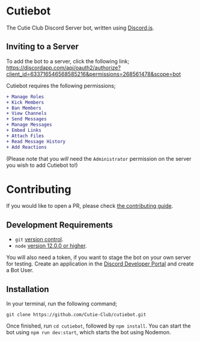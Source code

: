 # Cutiebot

The Cutie Club Discord Server bot, written using [Discord.js](https://discord.js.org/#/).

## Inviting to a Server

To add the bot to a server, click the following link; https://discordapp.com/api/oauth2/authorize?client_id=633716546568585216&permissions=268561478&scope=bot

Cutiebot requires the following permissions;

```diff
+ Manage Roles  
+ Kick Members  
+ Ban Members  
+ View Channels  
+ Send Messages  
+ Manage Messages  
+ Embed Links  
+ Attach Files  
+ Read Message History  
+ Add Reactions
```

(Please note that you *will* need the `Administrator` permission on the server you wish to add Cutiebot to!)

# Contributing

If you would like to open a PR, please check [the contributing guide](https://github.com/Cutie-Club/cutiebot/blob/master/CONTRIBUTING.md).

## Development Requirements

- `git` [version control](https://git-scm.com/).
- `node` [version 12.0.0 or higher](https://nodejs.org).

You will also need a token, if you want to stage the bot on your own server for testing. Create an application in the [Discord Developer Portal](https://discordapp.com/developers) and create a Bot User.

## Installation

In your terminal, run the following command;

```
git clone https://github.com/Cutie-Club/cutiebot.git
```

Once finished, run `cd cutiebot`, followed by `npm install`. You can start the bot using `npm run dev:start`, which starts the bot using Nodemon.
